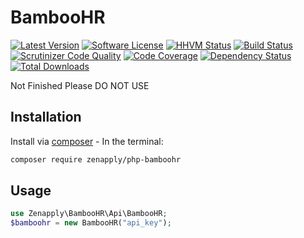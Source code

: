 # BambooHR
[![Latest Version](https://img.shields.io/github/release/zenapply/php-bamboohr.svg?style=flat-square)](https://github.com/zenapply/php-bamboohr/releases)
[![Software License](https://img.shields.io/badge/license-MIT-brightgreen.svg?style=flat-square)](LICENSE.md)
[![HHVM Status](http://hhvm.h4cc.de/badge/zenapply/php-bamboohr.svg?style=flat-square)](http://hhvm.h4cc.de/package/zenapply/php-bamboohr)
[![Build Status](https://travis-ci.org/zenapply/php-bamboohr.svg?branch=master)](https://travis-ci.org/zenapply/php-bamboohr)
[![Scrutinizer Code Quality](https://scrutinizer-ci.com/g/zenapply/php-bamboohr/badges/quality-score.png?b=master)](https://scrutinizer-ci.com/g/zenapply/php-bamboohr/?branch=master)
[![Code Coverage](https://scrutinizer-ci.com/g/zenapply/php-bamboohr/badges/coverage.png?b=master)](https://scrutinizer-ci.com/g/zenapply/php-bamboohr/?branch=master)
[![Dependency Status](https://www.versioneye.com/user/projects/56f3252c35630e0029db0187/badge.svg?style=flat)](https://www.versioneye.com/user/projects/56f3252c35630e0029db0187)
[![Total Downloads](https://img.shields.io/packagist/dt/zenapply/php-bamboohr.svg?style=flat-square)](https://packagist.org/packages/zenapply/php-bamboohr) 

Not Finished Please DO NOT USE

## Installation

Install via [composer](https://getcomposer.org/) - In the terminal:
```bash
composer require zenapply/php-bamboohr
```

## Usage

```php
use Zenapply\BambooHR\Api\BambooHR;
$bamboohr = new BambooHR("api_key");
```